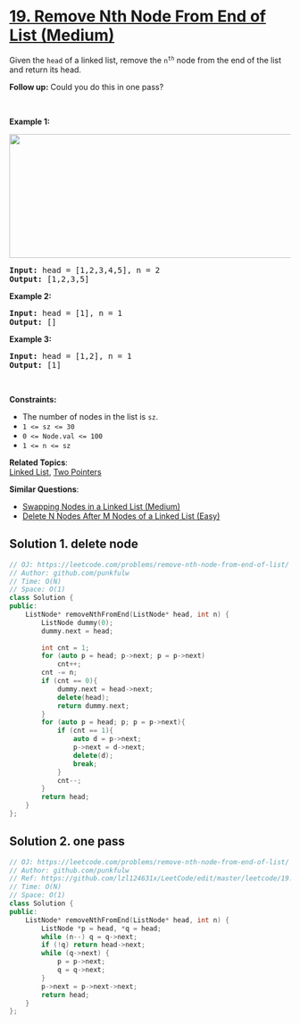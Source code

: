 # [19. Remove Nth Node From End of List (Medium)](https://leetcode.com/problems/remove-nth-node-from-end-of-list/)

<p>Given the <code>head</code> of a linked list, remove the <code>n<sup>th</sup></code> node from the end of the list and return its head.</p>

<p><strong>Follow up:</strong>&nbsp;Could you do this in one pass?</p>

<p>&nbsp;</p>
<p><strong>Example 1:</strong></p>
<img alt="" src="https://assets.leetcode.com/uploads/2020/10/03/remove_ex1.jpg" style="width: 542px; height: 222px;">
<pre><strong>Input:</strong> head = [1,2,3,4,5], n = 2
<strong>Output:</strong> [1,2,3,5]
</pre>

<p><strong>Example 2:</strong></p>

<pre><strong>Input:</strong> head = [1], n = 1
<strong>Output:</strong> []
</pre>

<p><strong>Example 3:</strong></p>

<pre><strong>Input:</strong> head = [1,2], n = 1
<strong>Output:</strong> [1]
</pre>

<p>&nbsp;</p>
<p><strong>Constraints:</strong></p>

<ul>
	<li>The number of nodes in the list is <code>sz</code>.</li>
	<li><code>1 &lt;= sz &lt;= 30</code></li>
	<li><code>0 &lt;= Node.val &lt;= 100</code></li>
	<li><code>1 &lt;= n &lt;= sz</code></li>
</ul>


**Related Topics**:  
[Linked List](https://leetcode.com/tag/linked-list/), [Two Pointers](https://leetcode.com/tag/two-pointers/)

**Similar Questions**:
* [Swapping Nodes in a Linked List (Medium)](https://leetcode.com/problems/swapping-nodes-in-a-linked-list/)
* [Delete N Nodes After M Nodes of a Linked List (Easy)](https://leetcode.com/problems/delete-n-nodes-after-m-nodes-of-a-linked-list/)


## Solution 1. delete node

```cpp
// OJ: https://leetcode.com/problems/remove-nth-node-from-end-of-list/
// Author: github.com/punkfulw
// Time: O(N)
// Space: O(1)
class Solution {
public:
    ListNode* removeNthFromEnd(ListNode* head, int n) {
        ListNode dummy(0);
        dummy.next = head;
        
        int cnt = 1;
        for (auto p = head; p->next; p = p->next)
            cnt++;
        cnt -= n;
        if (cnt == 0){
            dummy.next = head->next;
            delete(head);
            return dummy.next;
        }
        for (auto p = head; p; p = p->next){
            if (cnt == 1){
                auto d = p->next;
                p->next = d->next;
                delete(d);
                break;
            }
            cnt--;
        }
        return head;
    }
};
```

## Solution 2. one pass

```cpp
// OJ: https://leetcode.com/problems/remove-nth-node-from-end-of-list/
// Author: github.com/punkfulw
// Ref: https://github.com/lzl124631x/LeetCode/edit/master/leetcode/19.%20Remove%20Nth%20Node%20From%20End%20of%20List/README.md
// Time: O(N)
// Space: O(1)
class Solution {
public:
    ListNode* removeNthFromEnd(ListNode* head, int n) {
        ListNode *p = head, *q = head;
        while (n--) q = q->next;
        if (!q) return head->next;
        while (q->next) {
            p = p->next;
            q = q->next;
        }
        p->next = p->next->next;
        return head;
    }
};
```
